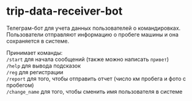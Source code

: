 # trip-data-receiver-bot

Телеграм-бот для учета данных пользователей о командировках.  
Пользователи отправляют информацию о пробеге машины и она сохраняется в системе.  

Принимает команды:  
```/start``` для начала сообщений (также можно написать ```привет```)  
```/help``` для вывода подсказок  
```/reg``` для регистрации  
```/report``` для того, чтобы отправить отчет (число км пробега и фото с пробегом)  
```/change_name``` для того, чтобы сменить имя пользователя в системе  
